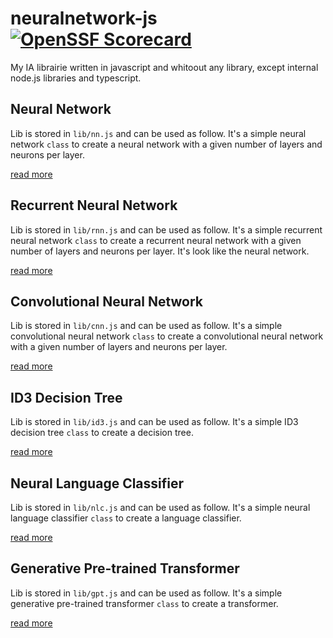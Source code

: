 # neuralnetwork-js [![OpenSSF Scorecard](https://api.securityscorecards.dev/projects/github.com/AugustinMauroy/neuralnetwork-js/badge)](https://securityscorecards.dev/viewer/?uri=github.com/AugustinMauroy/neuralnetwork-js)

My IA librairie written in javascript and whitoout any library, except internal node.js libraries and typescript.

## Neural Network

Lib is stored in `lib/nn.js` and can be used as follow. It's a simple neural network `class` to create a neural network with a given number of layers and neurons per layer.

[read more](docs/nn.md)

## Recurrent Neural Network

Lib is stored in `lib/rnn.js` and can be used as follow. It's a simple recurrent neural network `class` to create a recurrent neural network with a given number of layers and neurons per layer. It's look like the neural network.

[read more](docs/rnn.md)

## Convolutional Neural Network

Lib is stored in `lib/cnn.js` and can be used as follow. It's a simple convolutional neural network `class` to create a convolutional neural network with a given number of layers and neurons per layer.

[read more](docs/cnn.md)

## ID3 Decision Tree

Lib is stored in `lib/id3.js` and can be used as follow. It's a simple ID3 decision tree `class` to create a decision tree.

[read more](docs/id3.md)

## Neural Language Classifier

Lib is stored in `lib/nlc.js` and can be used as follow. It's a simple neural language classifier `class` to create a language classifier.

[read more](docs/nlc.md)

## Generative Pre-trained Transformer

Lib is stored in `lib/gpt.js` and can be used as follow. It's a simple generative pre-trained transformer `class` to create a transformer.

[read more](docs/gpt.md)

